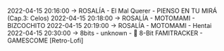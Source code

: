 2022-04-15 20:16:00 -> ROSALÍA - El Mal Querer - PIENSO EN TU MIRÁ (Cap.3: Celos)
2022-04-15 20:18:00 -> ROSALÍA - MOTOMAMI - BIZCOCHITO
2022-04-15 20:19:00 -> ROSALÍA - MOTOMAMI - Hentai
2022-04-15 20:30:00 -> 8bits - unknown - 🎵 8-Bit  FAMITRACKER - GAMESCOME  [Retro-Lofi]
